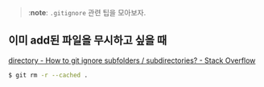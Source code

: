 > :**note**:
`.gitignore` 관련 팁을 모아보자. 


## 이미 add된 파일을 무시하고 싶을 때 

[directory - How to git ignore subfolders / subdirectories? - Stack Overflow](https://stackoverflow.com/questions/2545602/how-to-git-ignore-subfolders-subdirectories)

```bash
$ git rm -r --cached .
```


